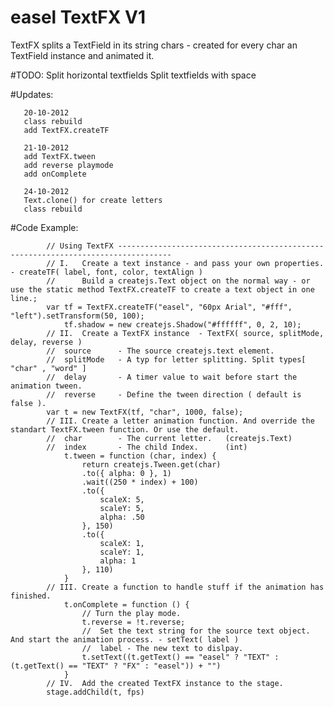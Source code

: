 # easel TextFX V1

TextFX splits a TextField in its string chars - created
for every char an TextField instance and animated it.

#TODO: 
       Split horizontal textfields 
       Split textfields with space
  
#Updates:
   
	   20-10-2012
	   class rebuild
	   add TextFX.createTF
	   
	   21-10-2012
	   add TextFX.tween
	   add reverse playmode
	   add onComplete 
	   
	   24-10-2012
	   Text.clone() for create letters
	   class rebuild
   
#Code Example:

			// Using TextFX ----------------------------------------------------------------------------------
            // I.   Create a text instance - and pass your own properties. - createTF( label, font, color, textAlign )
            //      Build a createjs.Text object on the normal way - or use the static method TextFX.createTF to create a text object in one line.;
            var tf = TextFX.createTF("easel", "60px Arial", "#fff", "left").setTransform(50, 100);
                tf.shadow = new createjs.Shadow("#ffffff", 0, 2, 10);
            // II.  Create a TextFX instance  - TextFX( source, splitMode, delay, reverse )
            //  source      - The source createjs.text element. 
            //  splitMode   - A typ for letter splitting. Split types[ "char" , "word" ] 
            //  delay       - A timer value to wait before start the animation tween.
            //  reverse     - Define the tween direction ( default is false ).
            var t = new TextFX(tf, "char", 1000, false);
            // III. Create a letter animation function. And override the standart TextFX.tween function. Or use the default.
            //  char        - The current letter.   (createjs.Text)
            //  index       - The child Index.      (int)
				t.tween = function (char, index) {
					return createjs.Tween.get(char)
					.to({ alpha: 0 }, 1)
					.wait((250 * index) + 100)
					.to({
						scaleX: 5,
						scaleY: 5,
						alpha: .50
					}, 150)
					.to({
						scaleX: 1,
						scaleY: 1,
						alpha: 1
					}, 110)
				}
            // III. Create a function to handle stuff if the animation has finished.
				t.onComplete = function () {
					// Turn the play mode.
					t.reverse = !t.reverse;
					//  Set the text string for the source text object. And start the animation process. - setText( label )
					//  label - The new text to dislpay.
					t.setText((t.getText() == "easel" ? "TEXT" : (t.getText() == "TEXT" ? "FX" : "easel")) + "")
				}
            // IV.  Add the created TextFX instance to the stage.
            stage.addChild(t, fps)